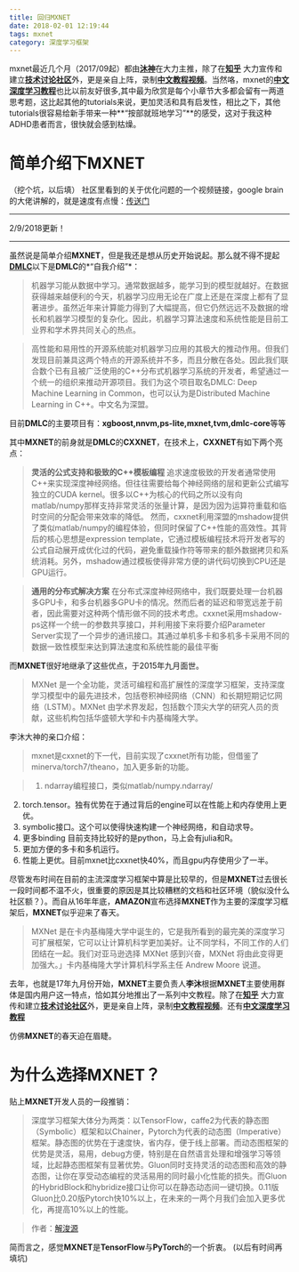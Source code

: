 ```yaml
---
title: 回归MXNET
date: 2018-02-01 12:19:44
tags: mxnet
category: 深度学习框架
---
```

mxnet最近几个月（2017/09起）都由[**沐神**](https://www.zhihu.com/people/li-mu-23/activities )在大力主推，除了在[**知乎**](https://www.zhihu.com/topic/20044209/hot) 大力宣传和建立[**技术讨论社区**](https://discuss.gluon.ai/ )外，更是亲自上阵，录制[**中文教程视频**](https://space.bilibili.com/209599371/#/video )。当然咯，mxnet的[**中文深度学习教程**](https://zh.gluon.ai/ )也比以前友好很多,其中最为欣赏是每个小章节大多都会留有一两道思考题，这比起其他的tutorials来说，更加灵活和具有启发性，相比之下，其他tutorials很容易给新手带来一种**“按部就班地学习”**的感受，这对于我这种ADHD患者而言，很快就会感到枯燥。
<!-- more -->

# 简单介绍下MXNET
（挖个坑，以后填）
社区里看到的关于优化问题的一个视频链接，google brain的大佬讲解的，就是速度有点慢：[传送门](http://videolectures.net/deeplearning2015_goodfellow_network_optimization/)

---

2/9/2018更新！

---

虽然说是简单介绍**MXNET**，但是我还是想从历史开始说起。那么就不得不提起[**DMLC**](https://github.com/dmlc)以下是**DMLC**的*“自我介绍”*：

>机器学习能从数据中学习。通常数据越多，能学习到的模型就越好。在数据获得越来越便利的今天，机器学习应用无论在广度上还是在深度上都有了显著进步。虽然近年来计算能力得到了大幅提高，但它仍然远远不及数据的增长和机器学习模型的复杂化。因此，机器学习算法速度和系统性能是目前工业界和学术界共同关心的热点。

>高性能和易用性的开源系统能对机器学习应用的其极大的推动作用。但我们发现目前兼具这两个特点的开源系统并不多，而且分散在各处。因此我们联合数个已有且被广泛使用的C++分布式机器学习系统的开发者，希望通过一个统一的组织来推动开源项目。我们为这个项目取名DMLC: Deep Machine Learning in Common，也可以认为是Distributed Machine Learning in C++。中文名为深盟。

目前**DMLC**的主要项目有：**xgboost,nnvm,ps-lite,mxnet,tvm,dmlc-core**等等

其中**MXNET**的前身就是**DMLC**的**CXXNET**，在技术上，**CXXNET**有如下两个亮点：

>**灵活的公式支持和极致的C++模板编程**
>追求速度极致的开发者通常使用C++来实现深度神经网络。但往往需要给每个神经网络的层和更新公式编写独立的CUDA kernel。很多以C++为核心的代码之所以没有向matlab/numpy那样支持非常灵活的张量计算，是因为因为运算符重载和临时空间的分配会带来效率的降低。
然而，cxxnet利用深盟的mshadow提供了类似matlab/numpy的编程体验，但同时保留了C++性能的高效性。其背后的核心思想是expression template，它通过模板编程技术将开发者写的公式自动展开成优化过的代码，避免重载操作符等带来的额外数据拷贝和系统消耗。另外，mshadow通过模板使得非常方便的讲代码切换到CPU还是GPU运行。

>**通用的分布式解决方案**
>在分布式深度神经网络中，我们既要处理一台机器多GPU卡，和多台机器多GPU卡的情况。然而后者的延迟和带宽远差于前者，因此需要对这种两个情形做不同的技术考虑。cxxnet采用mshadow-ps这样一个统一的参数共享接口，并利用接下来将要介绍Parameter Server实现了一个异步的通讯接口。其通过单机多卡和多机多卡采用不同的数据一致性模型来达到算法速度和系统性能的最佳平衡

而**MXNET**很好地继承了这些优点，于2015年九月面世。

>MXNet 是一个全功能，灵活可编程和高扩展性的深度学习框架，支持深度学习模型中的最先进技术，包括卷积神经网络（CNN）和长期短期记忆网络（LSTM）。MXNet 由学术界发起，包括数个顶尖大学的研究人员的贡献，这些机构包括华盛顿大学和卡内基梅隆大学。

李沐大神的亲口介绍：

>mxnet是cxxnet的下一代，目前实现了cxxnet所有功能，但借鉴了minerva/torch7/theano，加入更多新的功能。

>1. ndarray编程接口，类似matlab/numpy.ndarray/
2. torch.tensor。独有优势在于通过背后的engine可以在性能上和内存使用上更优。
3. symbolic接口。这个可以使得快速构建一个神经网络，和自动求导。
4. 更多binding 目前支持比较好的是python，马上会有julia和R。
5. 更加方便的多卡和多机运行。
6. 性能上更优。目前mxnet比cxxnet快40%，而且gpu内存使用少了一半。

尽管发布时间在目前的主流深度学习框架中算是比较早的，但是**MXNET**过去很长一段时间都不温不火，很重要的原因是其比较糟糕的文档和社区环境（貌似没什么社区额？）。而自从16年年底，**AMAZON**宣布选择**MXNET**作为主要的深度学习框架后，**MXNET**似乎迎来了春天。

>MXNet 是在卡内基梅隆大学中诞生的，它是我所看到的最完美的深度学习可扩展框架，它可以让计算机科学更加美好。让不同学科，不同工作的人们团结在一起。我们对亚马逊选择 MXNet 感到兴奋，MXNet 将由此变得更加强大。」卡内基梅隆大学计算机科学系主任 Andrew Moore 说道。

去年，也就是17年九月份开始，**MXNET**主要负责人**李沐**根据**MXNET**主要使用群体是国内用户这一特点，恰如其分地推出了一系列中文教程。除了在[**知乎**](https://www.zhihu.com/topic/20044209/hot) 大力宣传和建立[**技术讨论社区**](https://discuss.gluon.ai/ )外，更是亲自上阵，录制[**中文教程视频**](https://space.bilibili.com/209599371/#/video )。还有[**中文深度学习教程**](https://zh.gluon.ai/ )

仿佛**MXNET**的春天迫在眉睫。

# 为什么选择MXNET？

贴上**MXNET**开发人员的一段推销：

>深度学习框架大体分为两类：以TensorFlow，caffe2为代表的静态图（Symbolic）框架和以Chainer，Pytorch为代表的动态图（Imperative）框架。静态图的优势在于速度快，省内存，便于线上部署。而动态图框架的优势是灵活，易用，debug方便，特别是在自然语言处理和增强学习等领域，比起静态图框架有显著优势。Gluon同时支持灵活的动态图和高效的静态图，让你在享受动态编程的灵活易用的同时最小化性能的损失。而Gluon的HybridBlock和hybridize接口让你可以在静态动态间一键切换。0.11版Gluon比0.20版Pytorch快10%以上，在未来的一两个月我们会加入更多优化，再提高10%以上的性能。

>作者：[解浚源](https://www.zhihu.com/question/64199027/answer/218400561)

简而言之，感觉**MXNET**是**TensorFlow**与**PyTorch**的一个折衷。
(以后有时间再填坑)